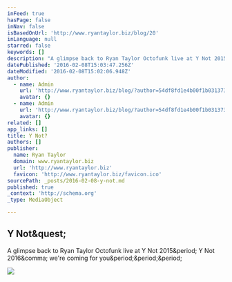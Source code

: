 ```yaml
---
inFeed: true
hasPage: false
inNav: false
isBasedOnUrl: 'http://www.ryantaylor.biz/blog/20'
inLanguage: null
starred: false
keywords: []
description: "A glimpse back to Ryan Taylor Octofunk live at Y Not 2015. Y Not 2016, we're coming for you..."
datePublished: '2016-02-08T15:03:47.256Z'
dateModified: '2016-02-08T15:02:06.948Z'
author:
  - name: Admin
    url: 'http://www.ryantaylor.biz/blog/?author=54df8fd1e4b00f1b03137367'
    avatar: {}
  - name: Admin
    url: 'http://www.ryantaylor.biz/blog/?author=54df8fd1e4b00f1b03137367'
    avatar: {}
related: []
app_links: []
title: Y Not?
authors: []
publisher:
  name: Ryan Taylor
  domain: www.ryantaylor.biz
  url: 'http://www.ryantaylor.biz'
  favicon: 'http://www.ryantaylor.biz/favicon.ico'
sourcePath: _posts/2016-02-08-y-not.md
published: true
_context: 'http://schema.org'
_type: MediaObject

---
```

<article style=""><h1>Y Not&amp;quest;</h1><p>A glimpse back to Ryan Taylor Octofunk live at Y Not 2015&amp;period; Y Not 2016&amp;comma; we're coming for you&amp;period;&amp;period;&amp;period;</p><img src="http://static1.squarespace.com/static/559ebac9e4b0e8dddc49dfb4/559ec129e4b00a0008c4b421/56af7e8afd5d081beb0b3376/1454341881792/image.jpg?format=1000w" /></article>